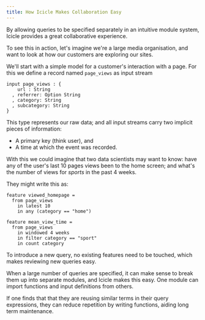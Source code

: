 ```yaml
---
title: How Icicle Makes Collaboration Easy
---
```


By allowing queries to be specified separately in an intuitive
module system, Icicle provides a great collaborative experience.

To see this in action, let's imagine we're a large media organisation,
and want to look at how our customers are exploring our sites.

We'll start with a simple model for a customer's interaction with
a page. For this we define a record named `page_views` as input stream

```
input page_views : {
    url : String
  , referrer: Option String
  , category: String
  , subcategory: String
}
```

This type represents our raw data; and all input streams carry two
implicit pieces of information:

- A primary key (think user), and
- A time at which the event was recorded.


With this we could imagine that two data scientists may want to know:
have any of the user's last 10 pages views been to the home screen;
and what's the number of views for _sports_ in the past 4 weeks.

They might write this as:
```
feature viewed_homepage =
  from page_views
    in latest 10
    in any (category == "home")

feature mean_view_time =
  from page_views
    in windowed 4 weeks
    in filter category == "sport"
    in count category
```

To introduce a new query, no existing features need to be touched, which makes
reviewing new queries easy.

When a large number of queries are specified, it can make sense to break them
up into separate modules, and Icicle makes this easy. One module can import
functions and input definitions from others.

If one finds that that they are reusing similar terms in their query expressions,
they can reduce repetition by writing functions, aiding long term maintenance.

